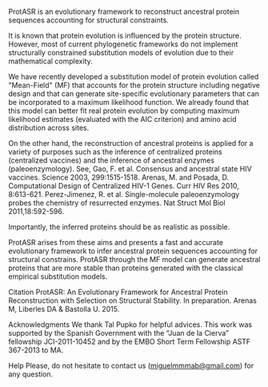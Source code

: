 ProtASR is an evolutionary framework to reconstruct ancestral protein sequences accounting for structural constraints.

It is known that protein evolution is influenced by the protein structure. However, most of current phylogenetic frameworks do not implement structurally constrained substitution models of evolution due to their mathematical complexity.

We have recently developed a substitution model of protein evolution called "Mean-Field" (MF) that accounts for the protein structure including negative design and that can generate site-specific evolutionary parameters that can be incorporated to a maximum likelihood function. We already found that this model can better fit real protein evolution by computing maximum likelihood estimates (evaluated with the AIC criterion) and amino acid distribution across sites.

On the other hand, the reconstruction of ancestral proteins is applied for a variety of purposes such as the inference of centralized proteins (centralized vaccines) and the inference of ancestral enzymes (paleoenzymology). See, Gao, F. et al. Consensus and ancestral state HIV vaccines. Science 2003, 299:1515-1518. Arenas, M. and Posada, D. Computational Design of Centralized HIV-1 Genes. Curr HIV Res 2010, 8:613-621. Perez-Jimenez, R. et al. Single-molecule paleoenzymology probes the chemistry of resurrected enzymes. Nat Struct Mol Biol 2011,18:592-596.

Importantly, the inferred proteins should be as realistic as possible.

ProtASR arises from these aims and presents a fast and accurate evolutionary framework to infer ancestral protein sequences accounting for structural constrains. ProtASR through the MF model can generate ancestral proteins that are more stable than proteins generated with the classical empirical substitution models. 


Citation
ProtASR: An Evolutionary Framework for Ancestral Protein Reconstruction with Selection on Structural Stability. In preparation. Arenas M, Liberles DA & Bastolla U. 2015.

Acknowledgments
We thank Tal Pupko for helpful advices. This work was supported by the Spanish Government with the “Juan de la Cierva” fellowship JCI-2011-10452 and by the EMBO Short Term Fellowship ASTF 367-2013 to MA.

Help
Please, do not hesitate to contact us (miguelmmmab@gmail.com) for any question.
